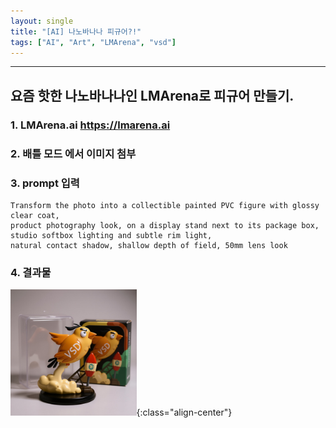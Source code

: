 ```yaml
---
layout: single
title: "[AI] 나노바나나 피규어?!"
tags: ["AI", "Art", "LMArena", "vsd"]
---
```

---
## 요즘 핫한 나노바나나인 LMArena로 피규어 만들기.

### 1. LMArena.ai <https://lmarena.ai>

### 2. 배틀 모드 에서 이미지 첨부

### 3. prompt 입력
```
Transform the photo into a collectible painted PVC figure with glossy clear coat,
product photography look, on a display stand next to its package box,
studio softbox lighting and subtle rim light,
natural contact shadow, shallow depth of field, 50mm lens look
```

### 4. 결과물
<!-- ![VSD Image](/assets/images/vsd_figure.png "vsd"){:class="align-center"} -->
<img src="/assets/images/vsd_figure.png" width="40%" height="30%" title="vsd" alt="VSD Image">{:class="align-center"}